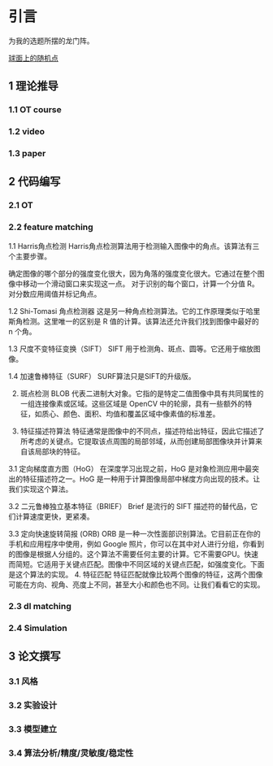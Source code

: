 # 引言

为我的选题所摆的龙门阵。

[球面上的随机点](https://datagenetics.com/blog/january32020/index.html)

## 1 理论推导

### 1.1 OT course

### 1.2 video

### 1.3 paper

## 2 代码编写

### 2.1 OT

### 2.2 feature matching

1.1 Harris角点检测
Harris角点检测算法用于检测输入图像中的角点。该算法有三个主要步骤。

确定图像的哪个部分的强度变化很大，因为角落的强度变化很大。它通过在整个图像中移动一个滑动窗口来实现这一点。
对于识别的每个窗口，计算一个分值 R。
对分数应用阈值并标记角点。

1.2 Shi-Tomasi 角点检测器
这是另一种角点检测算法。它的工作原理类似于哈里斯角检测。这里唯一的区别是 R 值的计算。该算法还允许我们找到图像中最好的 n 个角。

1.3 尺度不变特征变换（SIFT）
SIFT 用于检测角、斑点、圆等。它还用于缩放图像。

1.4 加速鲁棒特征（SURF）
SURF算法只是SIFT的升级版。

2. 斑点检测
BLOB 代表二进制大对象。它指的是特定二值图像中具有共同属性的一组连接像素或区域。这些区域是 OpenCV 中的轮廓，具有一些额外的特征，如质心、颜色、面积、均值和覆盖区域中像素值的标准差。

3. 特征描述符算法
特征通常是图像中的不同点，描述符给出特征，因此它描述了所考虑的关键点。它提取该点周围的局部邻域，从而创建局部图像块并计算来自该局部块的特征。

3.1 定向梯度直方图（HoG）
在深度学习出现之前，HoG 是对象检测应用中最突出的特征描述符之一。HoG 是一种用于计算图像局部中梯度方向出现的技术。让我们实现这个算法。

3.2 二元鲁棒独立基本特征（BRIEF）
Brief 是流行的 SIFT 描述符的替代品，它们计算速度更快，更紧凑。

3.3 定向快速旋转简报 (ORB)
ORB 是一种一次性面部识别算法。它目前正在你的手机和应用程序中使用，例如 Google 照片，你可以在其中对人进行分组，你看到的图像是根据人分组的。这个算法不需要任何主要的计算。它不需要GPU。快速而简短。它适用于关键点匹配。图像中不同区域的关键点匹配，如强度变化。下面是这个算法的实现。
4. 特征匹配
特征匹配就像比较两个图像的特征，这两个图像可能在方向、视角、亮度上不同，甚至大小和颜色也不同。让我们看看它的实现。

### 2.3 dl matching

### 2.4 Simulation

## 3 论文撰写

### 3.1 风格

### 3.2 实验设计

### 3.3 模型建立

### 3.4 算法分析/精度/灵敏度/稳定性



